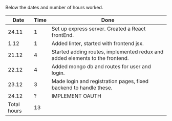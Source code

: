 Below the dates and number of hours worked.

|  Date  | Time   | Done          |
| ------ | ------ | ------------- |
| 24.11  | 1      | Set up express server. Created a React frontEnd. | 
| 1.12   | 1      | Added linter, started with frontend jsx. | 
| 21.12  | 4      | Started adding routes, implemented redux and added elements to the frontend. | 
| 22.12  | 4      | Added mongo db and routes for user and login. | 
| 23.12  | 3      | Made login and registration pages, fixed backend to handle these. | 
| 24.12  | ?      | IMPLEMENT OAUTH | 
| Total hours | 13 |              | 